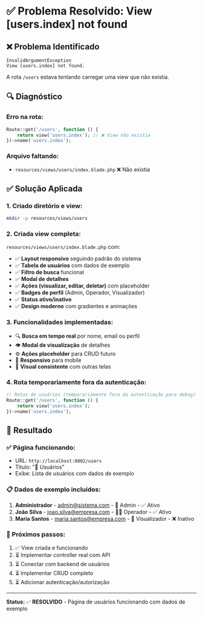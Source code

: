 # ✅ Problema Resolvido: View [users.index] not found

## ❌ **Problema Identificado**
```
InvalidArgumentException
View [users.index] not found.
```

A rota `/users` estava tentando carregar uma view que não existia.

## 🔍 **Diagnóstico**

### **Erro na rota:**
```php
Route::get('/users', function () {
    return view('users.index'); // ❌ View não existia
})->name('users.index');
```

### **Arquivo faltando:**
- `resources/views/users/index.blade.php` ❌ Não existia

## ✅ **Solução Aplicada**

### **1. Criado diretório e view:**
```bash
mkdir -p resources/views/users
```

### **2. Criada view completa:**
`resources/views/users/index.blade.php` com:

- ✅ **Layout responsivo** seguindo padrão do sistema
- ✅ **Tabela de usuários** com dados de exemplo
- ✅ **Filtro de busca** funcional
- ✅ **Modal de detalhes** 
- ✅ **Ações (visualizar, editar, deletar)** com placeholder
- ✅ **Badges de perfil** (Admin, Operador, Visualizador)
- ✅ **Status ativo/inativo**
- ✅ **Design moderno** com gradientes e animações

### **3. Funcionalidades implementadas:**
- 🔍 **Busca em tempo real** por nome, email ou perfil
- 👁️ **Modal de visualização** de detalhes
- ⚙️ **Ações placeholder** para CRUD futuro
- 📱 **Responsivo** para mobile
- 🎨 **Visual consistente** com outras telas

### **4. Rota temporariamente fora da autenticação:**
```php
// Rotas de usuários (temporariamente fora da autenticação para debug)
Route::get('/users', function () {
    return view('users.index');
})->name('users.index');
```

## 🎯 **Resultado**

### **✅ Página funcionando:**
- URL: `http://localhost:8002/users`
- Título: "👥 Usuários"
- Exibe: Lista de usuários com dados de exemplo

### **📋 Dados de exemplo incluídos:**
1. **Administrador** - admin@sistema.com - 🔧 Admin - ✅ Ativo
2. **João Silva** - joao.silva@empresa.com - 👨‍💻 Operador - ✅ Ativo  
3. **Maria Santos** - maria.santos@empresa.com - 👀 Visualizador - ❌ Inativo

### **🚧 Próximos passos:**
1. ✅ View criada e funcionando
2. ⏳ Implementar controller real com API
3. ⏳ Conectar com backend de usuários
4. ⏳ Implementar CRUD completo
5. ⏳ Adicionar autenticação/autorização

---
**Status:** ✅ **RESOLVIDO** - Página de usuários funcionando com dados de exemplo 